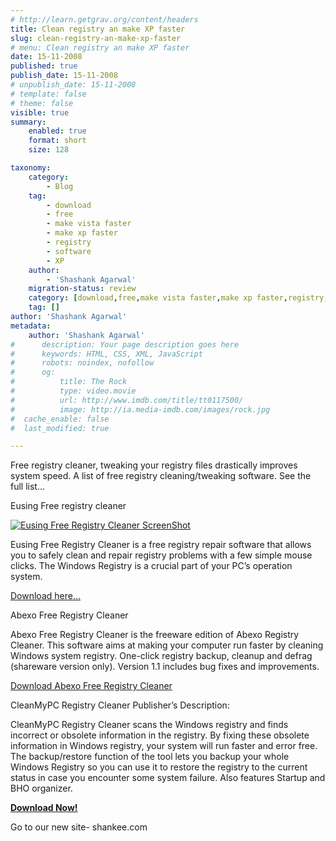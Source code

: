 ```yaml
---
# http://learn.getgrav.org/content/headers
title: Clean registry an make XP faster
slug: clean-registry-an-make-xp-faster
# menu: Clean registry an make XP faster
date: 15-11-2008
published: true
publish_date: 15-11-2008
# unpublish_date: 15-11-2008
# template: false
# theme: false
visible: true
summary:
    enabled: true
    format: short
    size: 128

taxonomy:
    category:
        - Blog
    tag:
        - download
        - free
        - make vista faster
        - make xp faster
        - registry
        - software
        - XP
    author:
        - 'Shashank Agarwal'
    migration-status: review
    category: [download,free,make vista faster,make xp faster,registry,software,XP]
    tag: []
author: 'Shashank Agarwal'
metadata:
    author: 'Shashank Agarwal'
#      description: Your page description goes here
#      keywords: HTML, CSS, XML, JavaScript
#      robots: noindex, nofollow
#      og:
#          title: The Rock
#          type: video.movie
#          url: http://www.imdb.com/title/tt0117500/
#          image: http://ia.media-imdb.com/images/rock.jpg
#  cache_enable: false
#  last_modified: true

---
```


Free registry cleaner, tweaking your registry files drastically improves system speed. A list of free registry cleaning/tweaking software. See the full list…

Eusing Free registry cleaner

 [ ![Eusing Free Registry Cleaner ScreenShot](http://www.eusing.com/Images/Registry_Cleaner/MainInterface_little.jpg)](http://www.eusing.com/Images/Registry_Cleaner/MainInterface.jpg)

  Eusing Free Registry Cleaner is a free registry repair software that allows you to safely clean and repair registry problems with a few simple mouse clicks. The Windows Registry is a crucial part of your PC’s operation system.

[Download here…](http://www.eusing.com/free_registry_cleaner/registry_cleaner.htm)

Abexo Free Registry Cleaner

Abexo Free Registry Cleaner is the freeware edition of Abexo Registry Cleaner. This software aims at making your computer run faster by cleaning Windows system registry. One-click registry backup, cleanup and defrag (shareware version only). Version 1.1 includes bug fixes and improvements.

[Download Abexo Free Registry Cleaner](http://www.download.com/Abexo-Free-Registry-Cleaner/3000-2094_4-10434886.html "Registry Cleaner evaluation download")

CleanMyPC Registry Cleaner Publisher’s Description:

CleanMyPC Registry Cleaner scans the Windows registry and finds incorrect or obsolete information in the registry. By fixing these obsolete information in Windows registry, your system will run faster and error free. The backup/restore function of the tool lets you backup your whole Windows Registry so you can use it to restore the registry to the current status in case you encounter some system failure. Also features Startup and BHO organizer.

**[**Download Now!**](http://www.sofotex.com/downloads/d13273.html "Download CleanMyPC Registry Cleaner")**

Go to our new site- shankee.com
